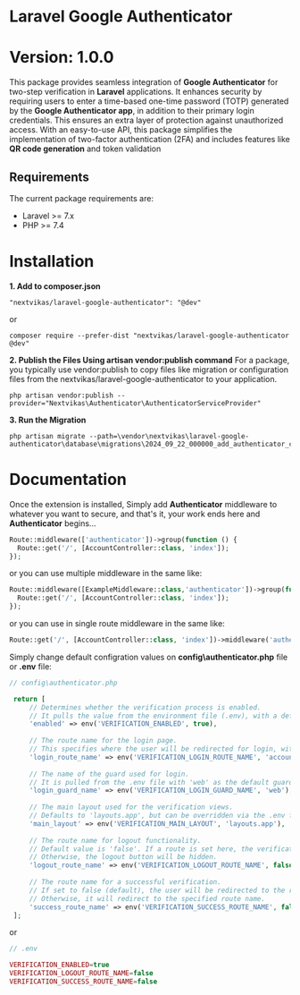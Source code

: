 # Laravel Google Authenticator
# Version: 1.0.0

This package provides seamless integration of **Google Authenticator** for two-step verification in **Laravel** applications. It enhances security by requiring users to enter a time-based one-time password (TOTP) generated by the **Google Authenticator app**, in addition to their primary login credentials. This ensures an extra layer of protection against unauthorized access. With an easy-to-use API, this package simplifies the implementation of two-factor authentication (2FA) and includes features like **QR code generation** and token validation


## Requirements

The current package requirements are:

- Laravel >= 7.x
- PHP >= 7.4


# Installation

**1. Add to composer.json**
```
"nextvikas/laravel-google-authenticator": "@dev"
```
or
```
composer require --prefer-dist "nextvikas/laravel-google-authenticator @dev"
```
**2. Publish the Files Using artisan vendor:publish command**
For a package, you typically use vendor:publish to copy files like migration or configuration files from the nextvikas/laravel-google-authenticator to your application.
```
php artisan vendor:publish --provider="Nextvikas\Authenticator\AuthenticatorServiceProvider"
```

**3. Run the Migration**
```
php artisan migrate --path=\vendor\nextvikas\laravel-google-authenticator\database\migrations\2024_09_22_000000_add_authenticator_columns_to_users.php
```

# Documentation

Once the extension is installed, Simply add **Authenticator** middleware to whatever you want to secure, and that's it, your work ends here and **Authenticator** begins...
```php
Route::middleware(['authenticator'])->group(function () {
  Route::get('/', [AccountController::class, 'index']);
});
```
or you can use multiple middleware in the same like:
```php
Route::middleware([ExampleMiddleware::class,'authenticator'])->group(function () {
  Route::get('/', [AccountController::class, 'index']);
});
```
or you can use in single route middleware in the same like:
```php
Route::get('/', [AccountController::class, 'index'])->middleware('authenticator');
```

Simply change default configration values on **config\authenticator.php** file or **.env** file:
```php
// config\authenticator.php

 return [
     // Determines whether the verification process is enabled. 
     // It pulls the value from the environment file (.env), with a default value of 'true' if not set.
     'enabled' => env('VERIFICATION_ENABLED', true),
 
     // The route name for the login page. 
     // This specifies where the user will be redirected for login, with a default route 'account.login'.
     'login_route_name' => env('VERIFICATION_LOGIN_ROUTE_NAME', 'account.login'),
 
     // The name of the guard used for login. 
     // It is pulled from the .env file with 'web' as the default guard.
     'login_guard_name' => env('VERIFICATION_LOGIN_GUARD_NAME', 'web'),
 
     // The main layout used for the verification views.
     // Defaults to 'layouts.app', but can be overridden via the .env file.
     'main_layout' => env('VERIFICATION_MAIN_LAYOUT', 'layouts.app'),
 
     // The route name for logout functionality. 
     // Default value is 'false'. If a route is set here, the verification page will show a logout button. 
     // Otherwise, the logout button will be hidden.
     'logout_route_name' => env('VERIFICATION_LOGOUT_ROUTE_NAME', false),
 
     // The route name for a successful verification. 
     // If set to false (default), the user will be redirected to the root page after successful verification. 
     // Otherwise, it will redirect to the specified route name.
     'success_route_name' => env('VERIFICATION_SUCCESS_ROUTE_NAME', false),
 ];
```
or

```php
// .env

VERIFICATION_ENABLED=true
VERIFICATION_LOGOUT_ROUTE_NAME=false
VERIFICATION_SUCCESS_ROUTE_NAME=false
```

